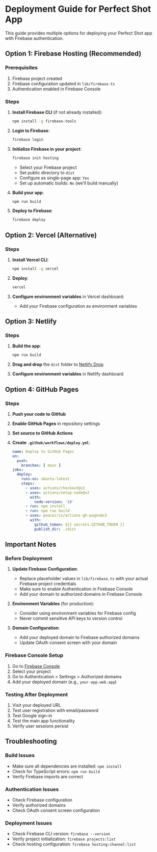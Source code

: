 # Deployment Guide for Perfect Shot App

This guide provides multiple options for deploying your Perfect Shot app with Firebase authentication.

## Option 1: Firebase Hosting (Recommended)

### Prerequisites
1. Firebase project created
2. Firebase configuration updated in `lib/firebase.ts`
3. Authentication enabled in Firebase Console

### Steps

1. **Install Firebase CLI** (if not already installed):
   ```bash
   npm install -g firebase-tools
   ```

2. **Login to Firebase**:
   ```bash
   firebase login
   ```

3. **Initialize Firebase in your project**:
   ```bash
   firebase init hosting
   ```
   - Select your Firebase project
   - Set public directory to `dist`
   - Configure as single-page app: `Yes`
   - Set up automatic builds: `No` (we'll build manually)

4. **Build your app**:
   ```bash
   npm run build
   ```

5. **Deploy to Firebase**:
   ```bash
   firebase deploy
   ```

## Option 2: Vercel (Alternative)

### Steps

1. **Install Vercel CLI**:
   ```bash
   npm install -g vercel
   ```

2. **Deploy**:
   ```bash
   vercel
   ```

3. **Configure environment variables** in Vercel dashboard:
   - Add your Firebase configuration as environment variables

## Option 3: Netlify

### Steps

1. **Build the app**:
   ```bash
   npm run build
   ```

2. **Drag and drop** the `dist` folder to [Netlify Drop](https://app.netlify.com/drop)

3. **Configure environment variables** in Netlify dashboard

## Option 4: GitHub Pages

### Steps

1. **Push your code to GitHub**

2. **Enable GitHub Pages** in repository settings

3. **Set source to GitHub Actions**

4. **Create `.github/workflows/deploy.yml`**:
   ```yaml
   name: Deploy to GitHub Pages
   on:
     push:
       branches: [ main ]
   jobs:
     deploy:
       runs-on: ubuntu-latest
       steps:
         - uses: actions/checkout@v2
         - uses: actions/setup-node@v2
           with:
             node-version: '18'
         - run: npm install
         - run: npm run build
         - uses: peaceiris/actions-gh-pages@v3
           with:
             github_token: ${{ secrets.GITHUB_TOKEN }}
             publish_dir: ./dist
   ```

## Important Notes

### Before Deployment

1. **Update Firebase Configuration**:
   - Replace placeholder values in `lib/firebase.ts` with your actual Firebase project credentials
   - Make sure to enable Authentication in Firebase Console
   - Add your domain to authorized domains in Firebase Console

2. **Environment Variables** (for production):
   - Consider using environment variables for Firebase config
   - Never commit sensitive API keys to version control

3. **Domain Configuration**:
   - Add your deployed domain to Firebase authorized domains
   - Update OAuth consent screen with your domain

### Firebase Console Setup

1. Go to [Firebase Console](https://console.firebase.google.com/)
2. Select your project
3. Go to Authentication > Settings > Authorized domains
4. Add your deployed domain (e.g., `your-app.web.app`)

### Testing After Deployment

1. Visit your deployed URL
2. Test user registration with email/password
3. Test Google sign-in
4. Test the main app functionality
5. Verify user sessions persist

## Troubleshooting

### Build Issues
- Make sure all dependencies are installed: `npm install`
- Check for TypeScript errors: `npm run build`
- Verify Firebase imports are correct

### Authentication Issues
- Check Firebase configuration
- Verify authorized domains
- Check OAuth consent screen configuration

### Deployment Issues
- Check Firebase CLI version: `firebase --version`
- Verify project initialization: `firebase projects:list`
- Check hosting configuration: `firebase hosting:channel:list`
